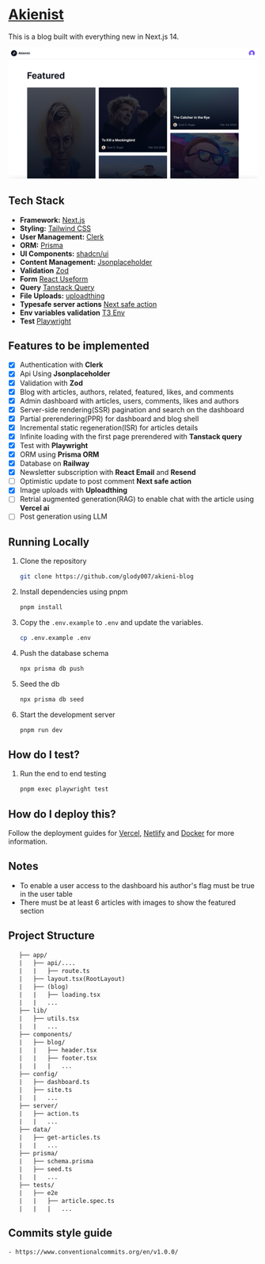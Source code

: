 # [Akienist](https://akieni-blog.vercel.app/)

This is a blog built with everything new in Next.js 14. 

[![Akienist](./public/images/screenshot.png)](https://akieni-blog.vercel.app/)


## Tech Stack

- **Framework:** [Next.js](https://nextjs.org)
- **Styling:** [Tailwind CSS](https://tailwindcss.com)
- **User Management:** [Clerk](https://clerk.com)
- **ORM:** [Prisma](https://www.prisma.io/)
- **UI Components:** [shadcn/ui](https://ui.shadcn.com)
- **Content Management:** [Jsonplaceholder](https://jsonplaceholder.typicode.com/)
- **Validation** [Zod](https://zod.dev/)
- **Form** [React Useform](https://react-hook-form.com/)
- **Query** [Tanstack Query](https://tanstack.com/query/latest)
- **File Uploads:** [uploadthing](https://uploadthing.com)
- **Typesafe server actions** [Next safe action](https://next-safe-action.dev/)
- **Env variables validation** [T3 Env](https://env.t3.gg/docs/introduction)
- **Test** [Playwright](https://playwright.dev/)

## Features to be implemented

- [x] Authentication with **Clerk**
- [x] Api Using **Jsonplaceholder**
- [x] Validation with **Zod**
- [x] Blog with articles, authors, related, featured, likes, and comments
- [x] Admin dashboard with articles, users, comments, likes and authors
- [x] Server-side rendering(SSR) pagination and search on the dashboard
- [x] Partial prerendering(PPR) for dashboard and blog shell
- [x] Incremental static regeneration(ISR) for articles details
- [x] Infinite loading with the first page prerendered with **Tanstack query**
- [x] Test with **Playwright**
- [x] ORM using **Prisma ORM**
- [x] Database on **Railway**
- [x] Newsletter subscription with **React Email** and **Resend**
- [ ] Optimistic update to post comment **Next safe action**
- [x] Image uploads with **Uploadthing**
- [ ] Retrial augmented generation(RAG) to enable chat with the article using  **Vercel ai**
- [ ] Post generation using LLM
  
## Running Locally

1. Clone the repository

   ```bash
   git clone https://github.com/glody007/akieni-blog
   ```

2. Install dependencies using pnpm

   ```bash
   pnpm install
   ```

3. Copy the `.env.example` to `.env` and update the variables.

   ```bash
   cp .env.example .env
   ```

4. Push the database schema

   ```bash
   npx prisma db push
   ```

5. Seed the db

   ```bash
   npx prisma db seed
   ``` 
   
6. Start the development server

   ```bash
   pnpm run dev
   ```

## How do I test?

1. Run the end to end testing

   ```bash
   pnpm exec playwright test
   ```


## How do I deploy this?

Follow the deployment guides for [Vercel](https://vercel.com/new?utm_medium=default-template&filter=next.js&utm_source=create-next-app&utm_campaign=create-next-app-readme), [Netlify](https://create.t3.gg/en/deployment/netlify) and [Docker](https://create.t3.gg/en/deployment/docker) for more information.

## Notes 

- To enable a user access to the dashboard his author's flag must be true in the user table
- There must be at least 6 articles with images to show the featured section

## Project Structure

```
   ├── app/ 
   |   ├── api/....   
   |   |   ├── route.ts
   |   ├── layout.tsx(RootLayout)                
   |   ├── (blog)
   |   |   ├── loading.tsx    
   |   |   ...
   ├── lib/                    
   |   ├── utils.tsx
   |   |   ...
   ├── components/                    
   |   ├── blog/ 
   |   |   ├── header.tsx
   |   |   ├── footer.tsx 
   |   |   |   ...
   ├── config/ 
   |   ├── dashboard.ts
   |   ├── site.ts
   |   |   ...
   ├── server/ 
   |   ├── action.ts
   |   |   ...
   ├── data/ 
   |   ├── get-articles.ts
   |   |   ...
   ├── prisma/ 
   |   ├── schema.prisma
   |   ├── seed.ts
   |   |   ...
   ├── tests/ 
   |   ├── e2e
   |   |   ├── article.spec.ts
   |   |   |   ...
```

## Commits style guide
    - https://www.conventionalcommits.org/en/v1.0.0/
